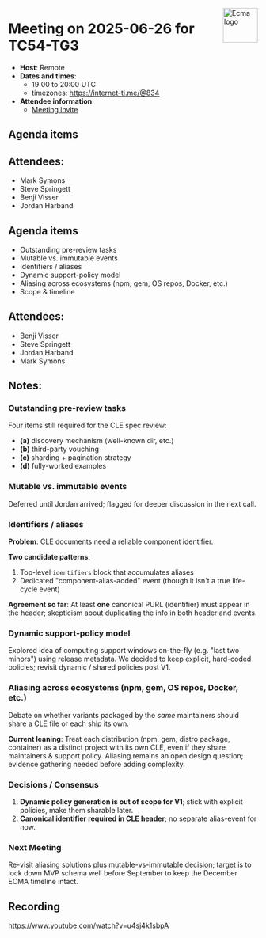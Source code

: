 <img src="https://tc54.org/images/ecma.svg" align="right" height="70" alt="Ecma logo" /> <!-- markdownlint-disable-line MD041 -->

# Meeting on 2025-06-26 for TC54-TG3

- **Host**: Remote
- **Dates and times**:
    - 19:00 to 20:00 UTC
    - timezones: https://internet-ti.me/@834
- **Attendee information**:
  - [Meeting invite](https://calendar.google.com/calendar/event?action=TEMPLATE&tmeid=MGNlbWgwcDdoYWtwbjhvZ[…]4f08c63792f2e654f2a7ebc%40group.calendar.google.com&scp=ALL)

## Agenda items

## Attendees:

- Mark Symons
- Steve Springett
- Benji Visser
- Jordan Harband

## Agenda items

- Outstanding pre-review tasks
- Mutable vs. immutable events
- Identifiers / aliases
- Dynamic support-policy model
- Aliasing across ecosystems (npm, gem, OS repos, Docker, etc.)
- Scope & timeline

## Attendees:

- Benji Visser
- Steve Springett
- Jordan Harband
- Mark Symons

## Notes:

### Outstanding pre-review tasks
Four items still required for the CLE spec review:
- **(a)** discovery mechanism (well-known dir, etc.)
- **(b)** third-party vouching
- **(c)** sharding + pagination strategy
- **(d)** fully-worked examples

### Mutable vs. immutable events
Deferred until Jordan arrived; flagged for deeper discussion in the next call.

### Identifiers / aliases
**Problem**: CLE documents need a reliable component identifier.

**Two candidate patterns**:
1. Top-level `identifiers` block that accumulates aliases
2. Dedicated "component-alias-added" event (though it isn't a true life-cycle event)

**Agreement so far**: At least **one** canonical PURL (identifier) must appear in the header; skepticism about duplicating the info in both header and events.

### Dynamic support-policy model
Explored idea of computing support windows on-the-fly (e.g. "last two minors") using release metadata. We decided to keep explicit, hard-coded policies; revisit dynamic / shared policies post V1.

### Aliasing across ecosystems (npm, gem, OS repos, Docker, etc.)
Debate on whether variants packaged by the *same* maintainers should share a CLE file or each ship its own.

**Current leaning**: Treat each distribution (npm, gem, distro package, container) as a distinct project with its own CLE, even if they share maintainers & support policy. Aliasing remains an open design question; evidence gathering needed before adding complexity.

### Decisions / Consensus

1. **Dynamic policy generation is out of scope for V1**; stick with explicit policies, make them sharable later.
2. **Canonical identifier required in CLE header**; no separate alias-event for now.

### Next Meeting

Re-visit aliasing solutions plus mutable-vs-immutable decision; target is to lock down MVP schema well before September to keep the December ECMA timeline intact.

## Recording

https://www.youtube.com/watch?v=u4sj4k1sbpA